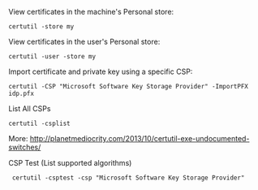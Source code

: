 View certificates in the machine's Personal store:

    certutil -store my

View certificates in the user's Personal store:

    certutil -user -store my

Import certificate and private key using a specific CSP:

    certutil -CSP "Microsoft Software Key Storage Provider" -ImportPFX idp.pfx

List All CSPs

	certutil -csplist

More: http://planetmediocrity.com/2013/10/certutil-exe-undocumented-switches/

CSP Test (List supported algorithms)

	 certutil -csptest -csp "Microsoft Software Key Storage Provider"
